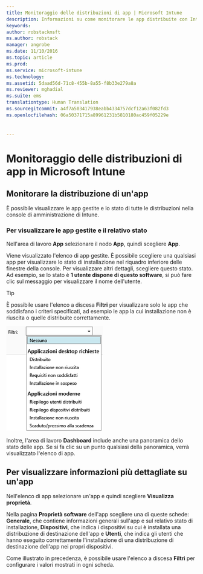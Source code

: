 ```yaml
---
title: Monitoraggio delle distribuzioni di app | Microsoft Intune
description: Informazioni su come monitorare le app distribuite con Intune.
keywords: 
author: robstackmsft
ms.author: robstack
manager: angrobe
ms.date: 11/10/2016
ms.topic: article
ms.prod: 
ms.service: microsoft-intune
ms.technology: 
ms.assetid: 5daad56d-71c8-455b-8a55-f8b33e279a8a
ms.reviewer: mghadial
ms.suite: ems
translationtype: Human Translation
ms.sourcegitcommit: a4f7a503417938eabb4334757dcf12a63f082fd3
ms.openlocfilehash: 06a50371715a89961231b5810180ac459f05229e


---
```



# <a name="monitor-app-deployments-in-microsoft-intune"></a>Monitoraggio delle distribuzioni di app in Microsoft Intune

## <a name="monitor-an-app-deployment"></a>Monitorare la distribuzione di un'app
È possibile visualizzare le app gestite e lo stato di tutte le distribuzioni nella console di amministrazione di Intune. <!---App status is displayed in real-time. You don't have to wait for the device to check-in before you can see this.--->

### <a name="to-view-apps-that-you-manage-and-their-status"></a>Per visualizzare le app gestite e il relativo stato
Nell'area di lavoro **App** selezionare il nodo **App**, quindi scegliere **App**.

Viene visualizzato l'elenco di app gestite. È possibile scegliere una qualsiasi app per visualizzare lo stato di installazione nel riquadro inferiore delle finestre della console. Per visualizzare altri dettagli, scegliere questo stato. Ad esempio, se lo stato è **1 utente dispone di questo software**, si può fare clic sul messaggio per visualizzare il nome dell'utente.

> [!TIP]
> È possibile usare l'elenco a discesa **Filtri** per visualizzare solo le app che soddisfano i criteri specificati, ad esempio le app la cui installazione non è riuscita o quelle distribuite correttamente.
>
> ![Esempio di filtri per app](./media/app-filters.png)

Inoltre, l'area di lavoro **Dashboard** include anche una panoramica dello stato delle app. Se si fa clic su un punto qualsiasi della panoramica, verrà visualizzato l'elenco di app.

## <a name="to-view-more-detailed-information-about-an-app"></a>Per visualizzare informazioni più dettagliate su un'app
Nell'elenco di app selezionare un'app e quindi scegliere **Visualizza proprietà**.

Nella pagina **Proprietà software** dell'app scegliere una di queste schede: **Generale**, che contiene informazioni generali sull'app e sul relativo stato di installazione, **Dispositivi**, che indica i dispositivi su cui è installata una distribuzione di destinazione dell'app e **Utenti**, che indica gli utenti che hanno eseguito correttamente l'installazione di una distribuzione di destinazione dell'app nei propri dispositivi.

Come illustrato in precedenza, è possibile usare l'elenco a discesa **Filtri** per configurare i valori mostrati in ogni scheda.



<!--HONumber=Oct16_HO4-->


